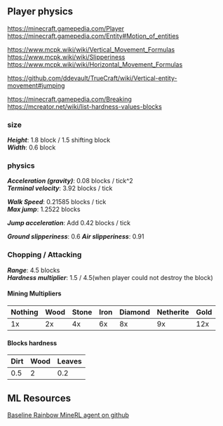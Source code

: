## Player physics
https://minecraft.gamepedia.com/Player  
https://minecraft.gamepedia.com/Entity#Motion_of_entities
  
https://www.mcpk.wiki/wiki/Vertical_Movement_Formulas  
https://www.mcpk.wiki/wiki/Slipperiness  
https://www.mcpk.wiki/wiki/Horizontal_Movement_Formulas  

https://github.com/ddevault/TrueCraft/wiki/Vertical-entity-movement#jumping  

https://minecraft.gamepedia.com/Breaking  
https://mcreator.net/wiki/list-hardness-values-blocks  

### size
***Height***: 1.8 block / 1.5 shifting block  
***Width***: 0.6 block

### physics
***Acceleration (gravity)***: 0.08 blocks / tick^2  
***Terminal velocity***: 3.92 blocks / tick  

***Walk Speed***: 0.21585 blocks / tick  
***Max jump***: 1.2522 blocks  

***Jump acceleration***: Add 0.42 blocks / tick  

***Ground slipperiness***: 0.6
***Air slipperiness***: 0.91

### Chopping / Attacking
***Range***: 4.5 blocks  
***Hardness multiplier***: 1.5 / 4.5(when player could not destroy the block)  

#### Mining Multipliers
| Nothing | Wood | Stone | Iron | Diamond | Netherite | Gold |  
| ------- | ---- | ----- | ---- | ------- | --------- | ---- |
| 1x      | 2x   | 4x    | 6x   | 8x      | 9x        | 12x  |

#### Blocks hardness
| Dirt | Wood | Leaves |
| ---- | ---- | ------ |
| 0.5  | 2    | 0.2    |

## ML Resources
[Baseline Rainbow MineRL agent on github](https://github.com/keisuke-nakata/minerl2020_submission)
